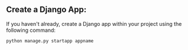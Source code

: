 
## Create a Django App:

If you haven't already, create a Django app within your project using the following command:

```
python manage.py startapp appname
```
